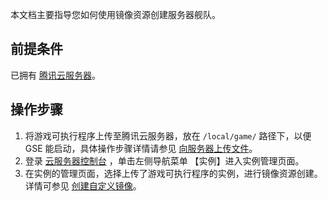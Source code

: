 


本文档主要指导您如何使用镜像资源创建服务器舰队。

## 前提条件

已拥有 [腾讯云服务器](https://cloud.tencent.com/product/cvm)。

## 操作步骤

1. 将游戏可执行程序上传至腾讯云服务器，放在 `/local/game/` 路径下，以便 GSE 能启动，具体操作步骤详情请参见 [向服务器上传文件](https://cloud.tencent.com/developer/article/1561918)。
2. 登录 [云服务器控制台](https://console.cloud.tencent.com/cvm/instance/index?rid=1) ，单击左侧导航菜单 【实例】进入实例管理页面。
3. 在实例的管理页面，选择上传了游戏可执行程序的实例，进行镜像资源创建。详情可参见 [创建自定义镜像](https://cloud.tencent.com/document/product/213/4942)。

